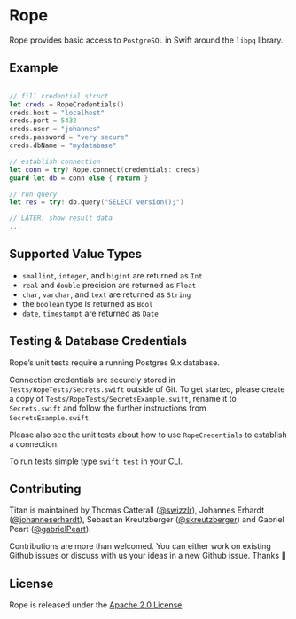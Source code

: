 # Rope

Rope provides basic access to `PostgreSQL` in Swift around the `libpq` library.

## Example

```swift

// fill credential struct
let creds = RopeCredentials()
creds.host = "localhost"
creds.port = 5432
creds.user = "johannes"
creds.password = "very secure"
creds.dbName = "mydatabase"

// establish connection   
let conn = try? Rope.connect(credentials: creds)
guard let db = conn else { return }

// run query
let res = try! db.query("SELECT version();")

// LATER: show result data
...
```

## Supported Value Types

* `smallint`, `integer`, and `bigint` are returned as `Int`
* `real` and `double` precision are returned as `Float`
* `char`, `varchar`, and `text` are returned as `String`
* the `boolean` type is returned as `Bool`
* `date`, `timestampt` are returned as `Date`

## Testing & Database Credentials

Rope’s unit tests require a running Postgres 9.x database.

Connection credentials are securely stored in `Tests/RopeTests/Secrets.swift` outside of Git. To get started, please create a copy of `Tests/RopeTests/SecretsExample.swift`, rename it to `Secrets.swift` and follow the further instructions from `SecretsExample.swift`.

Please also see the unit tests about how to use `RopeCredentials` to establish a connection.

To run tests simple type `swift test` in your CLI.


## Contributing

Titan is maintained by Thomas Catterall ([@swizzlr](https://github.com/swizzlr)), Johannes Erhardt ([@johanneserhardt](https://github.com/johanneserhardt)), Sebastian Kreutzberger ([@skreutzberger](https://github.com/skreutzberger)) and Gabriel Peart ([@gabrielPeart](https://github.com/gabrielPeart)).

Contributions are more than welcomed. You can either work on existing Github issues or discuss with us your ideas in a new Github issue. Thanks 🙌

## License

Rope is released under the [Apache 2.0 License](https://github.com/bermudadigitalstudio/rope/blob/master/LICENSE.txt).
